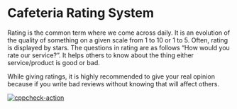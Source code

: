 # Cafeteria Rating System


Rating is the common term where we come across daily. It is an evolution of the quality of something on a given scale from 1 to 10 or 1 to 5.
Often, rating is displayed by stars. The questions in rating are as follows “How would you rate our service?”.
It helps others to know about the thing either service/product is good or bad.

While giving ratings, it is highly recommended to give your real opinion because if you write bad reviews without knowing that will affect others. 

[![cppcheck-action](https://github.com/Prakash-129/stepin_cafeteria-rating/actions/workflows/cppcheck.yml/badge.svg)](https://github.com/Prakash-129/stepin_cafeteria-rating/actions/workflows/cppcheck.yml)

